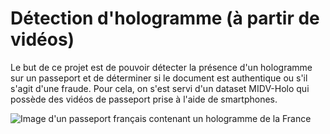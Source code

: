 # Détection d'hologramme (à partir de vidéos)

Le but de ce projet est de pouvoir détecter la présence d'un hologramme sur un passeport et de déterminer si le document est authentique ou s'il s'agit d'une fraude.
Pour cela, on s'est servi d'un dataset MIDV-Holo qui possède des vidéos de passeport prise à l'aide de smartphones. 

![Image d'un passeport français contenant un hologramme de la France](holo.png)
